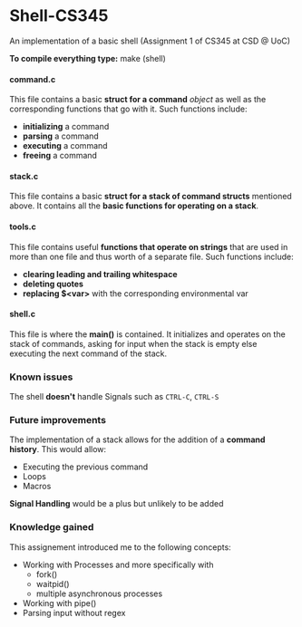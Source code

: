 # Shell-CS345
An implementation of a basic shell (Assignment 1 of CS345 at CSD @ UoC)

**To compile everything type:** make (shell)

#### command.c

This file contains a basic **struct for a command** *object* as well as the corresponding functions that go with it. Such functions include:
- **initializing** a command
- **parsing** a command
- **executing** a command
- **freeing** a command

#### stack.c

This file contains a basic **struct for a stack of command structs** mentioned above. It contains all the **basic functions for operating on a stack**.

#### tools.c

This file contains useful **functions that operate on strings** that are used in more than one file and thus worth of a separate file. Such functions include:
- **clearing leading and trailing whitespace**
- **deleting quotes**
- **replacing $\<var\>** with the corresponding environmental var

#### shell.c

This file is where the **main()** is contained. It initializes and operates on the stack of commands, asking for input when the stack is empty else executing the next command of the stack.

### Known issues

The shell **doesn't** handle Signals such as `CTRL-C`, `CTRL-S`

### Future improvements

The implementation of a stack allows for the addition of a **command history**.
This would allow:
- Executing the previous command
- Loops
- Macros

**Signal Handling** would be a plus but unlikely to be added

### Knowledge gained

This assignement introduced me to the following concepts:
- Working with Processes and more specifically with
  - fork()
  - waitpid()
  - multiple asynchronous processes
- Working with pipe()
- Parsing input without regex
